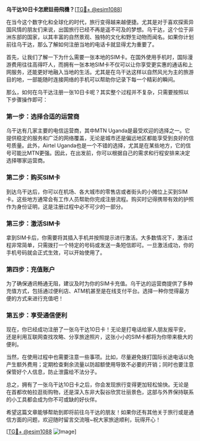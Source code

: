**乌干达10日卡怎麽註冊飛機？**[[TG💪+ @esim1088](https://t.me/s/esim1088)]

在当今这个数字化和全球化的时代，旅行变得越来越便捷。尤其是对于喜欢探索异国风情的朋友们来说，出国旅行已经不再是遥不可及的梦想。乌干达，这个位于非洲东部的国家，以其丰富的自然景观、独特的文化和野生动物而闻名。如果你计划前往乌干达，那么了解如何注册当地的电话卡就显得尤为重要了。

首先，让我们了解一下为什么需要一张本地的SIM卡。在国外使用手机时，国际漫游费用往往高得吓人，而拥有一张本地SIM卡不仅可以让你享受更实惠的通话和上网服务，还能更好地融入当地的生活。尤其是在乌干达这样以自然风光为主的旅游目的地，一部能随时连接网络的手机可以帮助你记录下每一个精彩的瞬间。

那么，如何在乌干达注册一张10日卡呢？其实整个过程并不复杂，只需要按照以下步骤操作即可：

### 第一步：选择合适的运营商

乌干达有几家主要的电信运营商，其中MTN Uganda是最受欢迎的选择之一。它提供稳定的服务和广泛的网络覆盖，无论是城市还是偏远地区都能享受到良好的信号质量。此外，Airtel Uganda也是一个不错的选择，尤其是在某些地方，它的信号可能比MTN更强。因此，在出发前，你可以根据自己的需求和行程安排来决定选择哪家运营商。

### 第二步：购买SIM卡

到达乌干达后，你可以在机场、各大城市的零售店或者街头的小摊位上买到SIM卡。这些地方通常会有工作人员帮助你完成注册流程。购买时记得携带有效的护照作为身份证明，这是注册过程中必不可少的一部分。

### 第三步：激活SIM卡

拿到SIM卡后，你需要将其插入手机并按照提示进行激活。大多数情况下，激活过程非常简单，只需拨打一个特定的号码或发送一条短信即可。一旦激活成功，你的手机号码就会正式生效，可以开始使用了。

### 第四步：充值账户

为了确保通讯畅通无阻，建议及时为你的SIM卡充值。乌干达的运营商提供了多种充值方式，包括通过便利店、ATM机甚至是在线支付平台。选择一种你觉得最方便的方式来进行充值吧！

### 第五步：享受通信便利

现在，你已经成功注册了一张乌干达10日卡！无论是打电话给家人朋友报平安，还是利用互联网查找攻略、分享旅途照片，这张小小的SIM卡都将为你带来极大的便利。

当然，在使用过程中也需要注意一些事项。比如，尽量避免拨打国际长途电话以免产生额外费用；定期检查剩余流量以防超额使用导致不必要的开销；同时也要注意保管好个人信息，防止泄露给不法分子。

总之，拥有了一张乌干达10日卡之后，你会发现旅行变得更加轻松愉快。无论是在首都坎帕拉逛街购物，还是深入东非大裂谷欣赏壮丽景色，这部与外界保持联系的小工具都会成为你不可或缺的好伙伴。

希望这篇文章能够帮助到即将前往乌干达的朋友！如果你还有其他关于旅行或是通信方面的问题，欢迎随时留言交流哦~祝大家旅途顺利，玩得开心！

[[TG💪+ @esim1088](https://t.me/s/esim1088) ![Image](https://i.postimg.cc/4NQfJmqS/Snipaste-2025-05-13-00-14-12.png)]